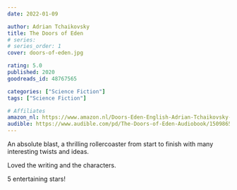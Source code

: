 ```yaml
---
date: 2022-01-09

author: Adrian Tchaikovsky
title: The Doors of Eden
# series: 
# series_order: 1
cover: doors-of-eden.jpg

rating: 5.0
published: 2020
goodreads_id: 48767565

categories: ["Science Fiction"]
tags: ["Science Fiction"]

# Affiliates
amazon_nl: https://www.amazon.nl/Doors-Eden-English-Adrian-Tchaikovsky-ebook/dp/B081YYLJC7/?&_encoding=UTF8&tag=sofielambre0f-21&linkCode=ur2&linkId=3654cfe797616a153818e8d0d3e377be&camp=247&creative=1211
audible: https://www.audible.com/pd/The-Doors-of-Eden-Audiobook/150986590X
---
```


An absolute blast, a thrilling rollercoaster from start to finish with many interesting twists and ideas.

<!--more-->

Loved the writing and the characters.

5 entertaining stars!
